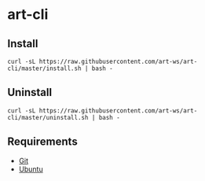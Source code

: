 # art-cli

## Install

`curl -sL https://raw.githubusercontent.com/art-ws/art-cli/master/install.sh | bash -`

## Uninstall

`curl -sL https://raw.githubusercontent.com/art-ws/art-cli/master/uninstall.sh | bash -`

## Requirements

- [Git](https://git-scm.com/download/linux)
- [Ubuntu](https://ubuntu.com/download)
